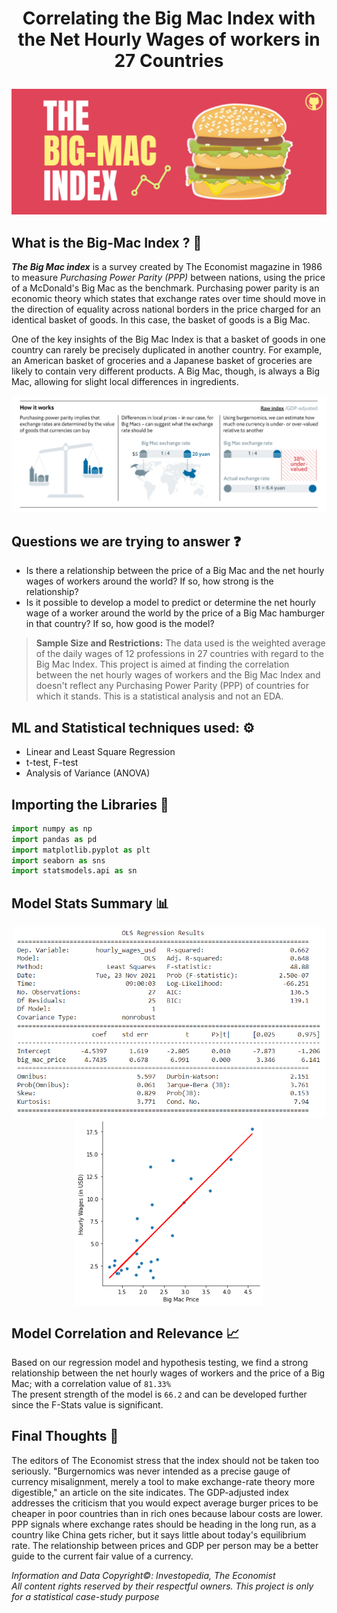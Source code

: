 # <p align = "center">  Correlating the Big Mac Index with the Net Hourly Wages of workers in 27 Countries </p>

<img src = "assets/Big Mac Index Poster.jpg" >

## What is the Big-Mac Index ? 🍔
***The Big Mac index*** is a survey created by The Economist magazine in 1986 to measure *Purchasing Power Parity (PPP)* between nations, using the price of a McDonald's Big Mac as the benchmark. Purchasing power parity is an economic theory which states that exchange rates over time should move in the direction of equality across national borders in the price charged for an identical basket of goods. In this case, the basket of goods is a Big Mac.  

One of the key insights of the Big Mac Index is that a basket of goods in one country can rarely be precisely duplicated in another country. For example, an American basket of groceries and a Japanese basket of groceries are likely to contain very different products. A Big Mac, though, is always a Big Mac, allowing for slight local differences in ingredients.

<img src = "/assets/img2.PNG" >

## Questions we are trying to answer ❓
* Is there a relationship between the price of a Big Mac and the net hourly wages of workers around the world? If so, how strong is the relationship? 
* Is it possible to develop a model to predict or determine the net hourly wage of a worker around the world by the price of a Big Mac hamburger in that country? If so, how good is the model? 

> **Sample Size and Restrictions:** The data used is the weighted average of the daily wages of 12 professions in 27 countries with regard to the Big Mac Index. This project is aimed at finding the correlation between the net hourly wages of workers and the Big Mac Index and doesn't reflect any Purchasing Power Parity (PPP) of countries for which it stands. This is a statistical analysis and not an EDA.

## ML and Statistical techniques used: ⚙
* Linear and Least Square Regression
* t-test, F-test
* Analysis of Variance (ANOVA)

## Importing the Libraries 📝
```python
import numpy as np
import pandas as pd
import matplotlib.pyplot as plt
import seaborn as sns
import statsmodels.api as sn
```

## Model Stats Summary 📊
<p align="center">
<img src = "/assets/img3.PNG" align = "center" width = "500px">
<img src = "/assets/img4.png" align = "center" width = "300px">  
</p>

## Model Correlation and Relevance 📈
Based on our regression model and hypothesis testing, we find a strong relationship between the net hourly wages of workers and the price of a Big Mac; with a correlation value of `81.33%`  
The present strength of the model is `66.2` and can be developed further since the F-Stats value is significant.

## Final Thoughts 💭
The editors of The Economist stress that the index should not be taken too seriously. "Burgernomics was never intended as a precise gauge of currency misalignment, merely a tool to make exchange-rate theory more digestible," an article on the site indicates. The GDP-adjusted index addresses the criticism that you would expect average burger prices to be cheaper in poor countries than in rich ones because labour costs are lower. PPP signals where exchange rates should be heading in the long run, as a country like China gets richer, but it says little about today's equilibrium rate. The relationship between prices and GDP per person may be a better guide to the current fair value of a currency.




*Information and Data Copyright©: Investopedia, The Economist*  
*All content rights reserved by their respectful owners. This project is only for a statistical case-study purpose*

